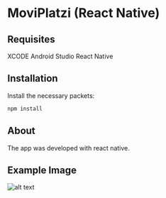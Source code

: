 # MoviPlatzi  (React Native)

## Requisites
XCODE 
Android Studio
React Native

## Installation
Install the necessary packets:

```bash
npm install
```


## About
 The app was developed with react native.


## Example Image 
![alt text](https://github.com/davidduran94/Videosha-React/blob/master/assets/examples/example1.png)
